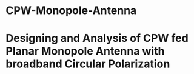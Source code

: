 # CPW-Monopole-Antenna

# Designing and Analysis of CPW fed Planar Monopole Antenna with broadband Circular Polarization
